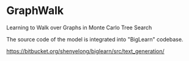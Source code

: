 # GraphWalk

Learning to Walk over Graphs in Monte Carlo Tree Search

The source code of the model is integrated into "BigLearn" codebase. 

https://bitbucket.org/shenyelong/biglearn/src/text_generation/



